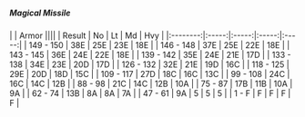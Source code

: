##### Magical Missile

|      | Armor ||||
| Result | No | Lt | Md | Hvy |
|:--------:|:-----:|:-----:|:-----:|:-----:|
| 149 - 150 | 38E  | 25E  | 23E  | 18E  |
| 146 - 148 | 37E  | 25E  | 22E  | 18E  |
| 143 - 145 | 36E  | 24E  | 22E  | 18E  |
| 139 - 142 | 35E  | 24E  | 21E  | 17D  |
| 133 - 138 | 34E  | 23E  | 20D  | 17D  |
| 126 - 132 | 32E  | 21E  | 19D  | 16C  |
| 118 - 125 | 29E  | 20D  | 18D  | 15C  |
| 109 - 117 | 27D  | 18C  | 16C  | 13C  |
| 99 - 108 | 24C  | 16C  | 14C  | 12B  |
| 88 - 98 | 21C  | 14C  | 12B  | 10A  |
| 75 - 87 | 17B  | 11B  | 10A  | 9A  |
| 62 - 74 | 13B  | 8A  | 8A  | 7A  |
| 47 - 61 | 9A  | 5 | 5 | 5 |
| 1 - F | F | F | F | F |
